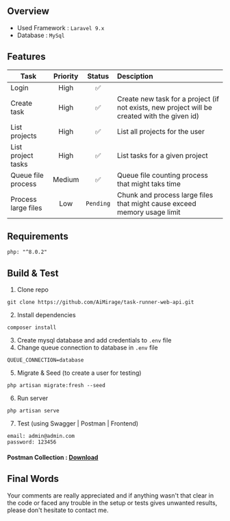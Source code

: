 ## Overview
* Used Framework : `Laravel 9.x`
* Database : `MySql`

## Features

| Task                | Priority | Status  | Desciption                                                                                   |
|---------------------|:--------:|:-------:|:---------------------------------------------------------------------------------------------|
| Login               |   High   |    ✅    |                                                                                              |
| Create task         |   High   |    ✅    | Create new task for a project (if not exists, new project will be created with the given id) |
| List projects       |   High   |    ✅    | List all projects for the user                                                               |
| List project tasks  |   High   |    ✅    | List tasks for a given project                                                               |
| Queue file process  |  Medium  |    ✅    | Queue file counting process that might taks time                                             |
| Process large files |   Low    | `Pending` | Chunk and process large files that might cause exceed memory usage limit                     |

## Requirements
```
php: "^8.0.2"
```

## Build & Test
1. Clone repo
```
git clone https://github.com/AiMirage/task-runner-web-api.git
```
2. Install dependencies
```
composer install
```
3. Create mysql database and add credentials to `.env` file
4. Change queue connection to database in `.env` file 
```
QUEUE_CONNECTION=database 
```
5. Migrate & Seed (to create a user for testing)
```
php artisan migrate:fresh --seed
```
6. Run server
```
php artisan serve
```
7. Test (using Swagger | Postman | Frontend)
```
email: admin@admin.com
password: 123456
```
#### Postman Collection : [Download](https://www.getpostman.com/collections/728d0e66a8c22ae19f79)

## Final Words
Your comments are really appreciated and if anything wasn't that clear in the code or faced any trouble in the setup or tests gives unwanted results, please don't hesitate to contact me.
